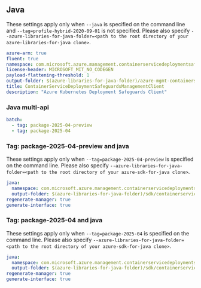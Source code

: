 ## Java

These settings apply only when `--java` is specified on the command line and `--tag=profile-hybrid-2020-09-01` is not specified.
Please also specify `--azure-libraries-for-java-folder=<path to the root directory of your azure-libraries-for-java clone>`.

``` yaml $(java)
azure-arm: true
fluent: true
namespace: com.microsoft.azure.management.containerservicedeploymentsafeguards
license-header: MICROSOFT_MIT_NO_CODEGEN
payload-flattening-threshold: 1
output-folder: $(azure-libraries-for-java-folder)/azure-mgmt-containerservicedeploymentsafeguards
title: ContainerServiceDeploymentSafeguardsManagementClient
description: "Azure Kubernetes Deployment Safeguards Client"
```

### Java multi-api

``` yaml $(java) && $(multiapi)
batch:
  - tag: package-2025-04-preview
  - tag: package-2025-04
```

### Tag: package-2025-04-preview and java

These settings apply only when `--tag=package-2025-04-preview` is specified on the command line.
Please also specify `--azure-libraries-for-java-folder=<path to the root directory of your azure-sdk-for-java clone>`.

``` yaml $(tag) == 'package-2025-04-preview' && $(java) && $(multiapi)
java:
  namespace: com.microsoft.azure.management.containerservicedeploymentsafeguards.v2025_04_02_preview
  output-folder: $(azure-libraries-for-java-folder)/sdk/containerservice/mgmt-v2025_04_02_preview
regenerate-manager: true
generate-interface: true
```

### Tag: package-2025-04 and java

These settings apply only when `--tag=package-2025-04` is specified on the command line.
Please also specify `--azure-libraries-for-java-folder=<path to the root directory of your azure-sdk-for-java clone>`.

``` yaml $(tag) == 'package-2025-04' && $(java) && $(multiapi)
java:
  namespace: com.microsoft.azure.management.containerservicedeploymentsafeguards.v2025_04_01
  output-folder: $(azure-libraries-for-java-folder)/sdk/containerservice/mgmt-v2025_04_01
regenerate-manager: true
generate-interface: true
```

